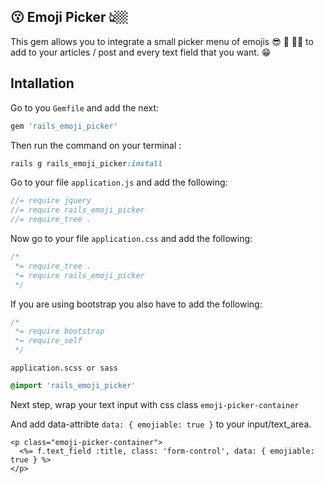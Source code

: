## 😗 Emoji Picker 👆🏼

This gem allows you to integrate a small picker menu of emojis 😎 🙊 👏🏻 to add to your articles / post  and every text field that you want. 😁


## Intallation
Go to you `Gemfile` and add the next: 
```ruby
gem 'rails_emoji_picker'
```

Then run the command on your terminal : 
```ruby
rails g rails_emoji_picker:install
```

Go to your file `application.js` and add the following:

```js
//= require jquery
//= require rails_emoji_picker
//= require_tree .
```

Now go to your file `application.css` and add the following:
```css
/*
 *= require_tree .
 *= require rails_emoji_picker
 */
```
If you are using bootstrap  you also have to add the following:
```css
/*
 *= require bootstrap
 *= require_self
 */
```

`application.scss or sass`

```scss
@import 'rails_emoji_picker'
```
Next step, wrap your text input with css class `emoji-picker-container`

And add data-attribte `data: { emojiable: true }` to your input/text_area.
```erb
<p class="emoji-picker-container">
  <%= f.text_field :title, class: 'form-control', data: { emojiable: true } %>
</p>
```


